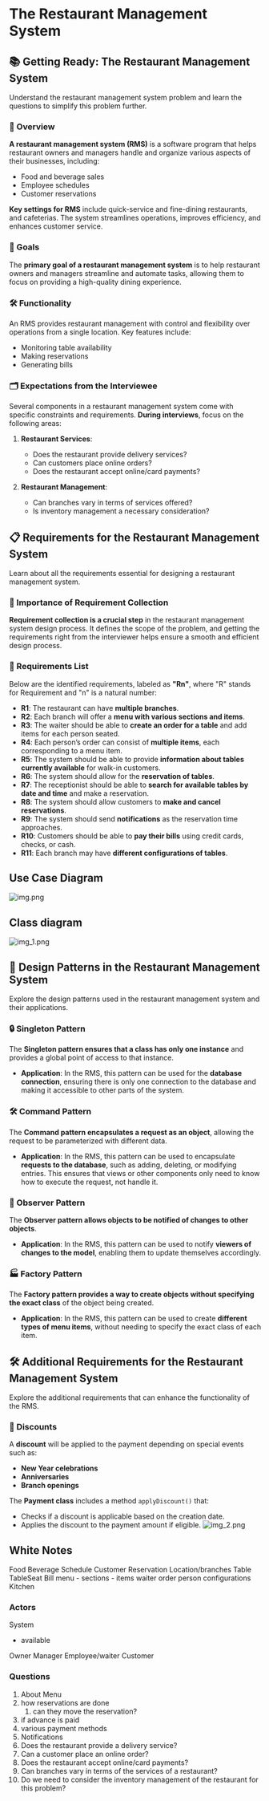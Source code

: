 # The Restaurant Management System

## 📚 Getting Ready: The Restaurant Management System
Understand the restaurant management system problem and learn the questions to simplify this problem further.

### 🍴 Overview
**A restaurant management system (RMS)** is a software program that helps restaurant owners and managers handle and organize various aspects of their businesses, including:
- Food and beverage sales
- Employee schedules
- Customer reservations

**Key settings for RMS** include quick-service and fine-dining restaurants, and cafeterias. The system streamlines operations, improves efficiency, and enhances customer service.

### 🎯 Goals
The **primary goal of a restaurant management system** is to help restaurant owners and managers streamline and automate tasks, allowing them to focus on providing a high-quality dining experience.

### 🛠 Functionality
An RMS provides restaurant management with control and flexibility over operations from a single location. Key features include:
- Monitoring table availability
- Making reservations
- Generating bills

### 🗂 Expectations from the Interviewee
Several components in a restaurant management system come with specific constraints and requirements. **During interviews**, focus on the following areas:
1. **Restaurant Services**:
    - Does the restaurant provide delivery services?
    - Can customers place online orders?
    - Does the restaurant accept online/card payments?

2. **Restaurant Management**:
    - Can branches vary in terms of services offered?
    - Is inventory management a necessary consideration?

## 📋 Requirements for the Restaurant Management System
Learn about all the requirements essential for designing a restaurant management system.

### 🌟 Importance of Requirement Collection
**Requirement collection is a crucial step** in the restaurant management system design process. It defines the scope of the problem, and getting the requirements right from the interviewer helps ensure a smooth and efficient design process.

### 📝 Requirements List
Below are the identified requirements, labeled as **"Rn"**, where "R" stands for Requirement and "n" is a natural number:
- **R1**: The restaurant can have **multiple branches**.
- **R2**: Each branch will offer a **menu with various sections and items**.
- **R3**: The waiter should be able to **create an order for a table** and add items for each person seated.
- **R4**: Each person’s order can consist of **multiple items**, each corresponding to a menu item.
- **R5**: The system should be able to provide **information about tables currently available** for walk-in customers.
- **R6**: The system should allow for the **reservation of tables**.
- **R7**: The receptionist should be able to **search for available tables by date and time** and make a reservation.
- **R8**: The system should allow customers to **make and cancel reservations**.
- **R9**: The system should send **notifications** as the reservation time approaches.
- **R10**: Customers should be able to **pay their bills** using credit cards, checks, or cash.
- **R11**: Each branch may have **different configurations of tables**.

## Use Case Diagram

![img.png](img.png)

## Class diagram
![img_1.png](img_1.png)

## 🧩 Design Patterns in the Restaurant Management System
Explore the design patterns used in the restaurant management system and their applications.

### 🔒 Singleton Pattern
The **Singleton pattern ensures that a class has only one instance** and provides a global point of access to that instance.
- **Application**: In the RMS, this pattern can be used for the **database connection**, ensuring there is only one connection to the database and making it accessible to other parts of the system.

### 🛠 Command Pattern
The **Command pattern encapsulates a request as an object**, allowing the request to be parameterized with different data.
- **Application**: In the RMS, this pattern can be used to encapsulate **requests to the database**, such as adding, deleting, or modifying entries. This ensures that views or other components only need to know how to execute the request, not handle it.

### 👀 Observer Pattern
The **Observer pattern allows objects to be notified of changes to other objects**.
- **Application**: In the RMS, this pattern can be used to notify **viewers of changes to the model**, enabling them to update themselves accordingly.

### 🏭 Factory Pattern
The **Factory pattern provides a way to create objects without specifying the exact class** of the object being created.
- **Application**: In the RMS, this pattern can be used to create **different types of menu items**, without needing to specify the exact class of each item.
## 🛠 Additional Requirements for the Restaurant Management System
Explore the additional requirements that can enhance the functionality of the RMS.

### 🎉 Discounts
A **discount** will be applied to the payment depending on special events such as:
- **New Year celebrations**
- **Anniversaries**
- **Branch openings**

The **Payment class** includes a method `applyDiscount()` that:
- Checks if a discount is applicable based on the creation date.
- Applies the discount to the payment amount if eligible.
![img_2.png](img_2.png)









## White Notes
Food
Beverage
Schedule
Customer
Reservation
Location/branches
Table
TableSeat
Bill
menu  - sections - items
waiter
order
person
configurations
Kitchen

### Actors
System
 - available


Owner
Manager
Employee/waiter
Customer

### Questions

1. About Menu
2. how reservations are done
   1. can they move the reservation?
3. if advance is paid
4. various payment methods
5. Notifications
6. Does the restaurant provide a delivery service?
7. Can a customer place an online order?
8. Does the restaurant accept online/card payments?
9. Can branches vary in terms of the services of a restaurant?
10. Do we need to consider the inventory management of the restaurant for this problem?